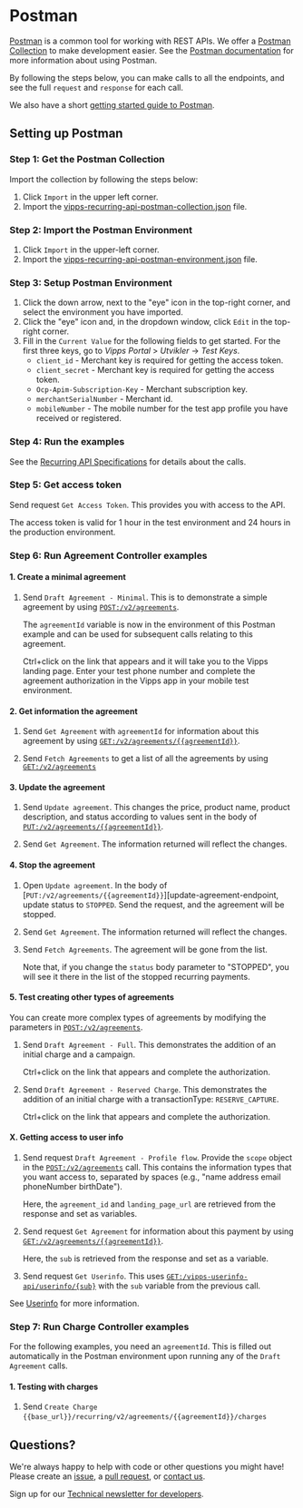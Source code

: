 # Postman

[Postman](https://www.getpostman.com/) is a common tool for working with REST APIs.
We offer a [Postman Collection](https://www.getpostman.com/collection) to make development easier.
See the [Postman documentation](https://www.getpostman.com/docs/) for more information about using Postman.

By following the steps below, you can make calls to all the
endpoints, and see the full `request` and `response` for each call.

We also have a short [getting started guide to Postman](https://github.com/vippsas/vipps-developers/blob/master/postman-guide.md).

## Setting up Postman

### Step 1: Get the Postman Collection

Import the collection by following the steps below:

1. Click `Import` in the upper left corner.
2. Import the [vipps-recurring-api-postman-collection.json](https://raw.githubusercontent.com/vippsas/vipps-recurring-api/master/tools/vipps-recurring-api-postman-collection.json) file.

### Step 2: Import the Postman Environment

1. Click `Import` in the upper-left corner.
2. Import the [vipps-recurring-api-postman-environment.json](https://raw.githubusercontent.com/vippsas/vipps-recurring-api/master/tools/vipps-recurring-api-postman-environment.json) file.

### Step 3: Setup Postman Environment

1. Click the down arrow, next to the "eye" icon in the top-right corner, and select the environment you have imported.
2. Click the "eye" icon and, in the dropdown window, click `Edit` in the top-right corner.
3. Fill in the `Current Value` for the following fields to get started. For the first three keys, go to *Vipps Portal* > *Utvikler* ->  *Test Keys*.
   - `client_id` - Merchant key is required for getting the access token.
   - `client_secret` - Merchant key is required for getting the access token.
   - `Ocp-Apim-Subscription-Key` - Merchant subscription key.
   - `merchantSerialNumber` - Merchant id.
   - `mobileNumber` - The mobile number for the test app profile you have received or registered.

### Step 4: Run the examples

See the [Recurring API Specifications](https://vippsas.github.io/vipps-recurring-api/#/) for details about the calls.

### Step 5: Get access token

Send request `Get Access Token`. This provides you with access to the API.

The access token is valid for 1 hour in the test environment
and 24 hours in the production environment.

### Step 6: Run Agreement Controller examples

#### 1. Create a minimal agreement

1. Send `Draft Agreement - Minimal`. This is to demonstrate a simple agreement by using
   [`POST:/v2/agreements`]([draft-agreement-endpoint]).

   The `agreementId` variable is now in the environment of this Postman example and can be used for subsequent calls relating to this agreement.

   Ctrl+click on the link that appears and it will take you to the Vipps landing page.
   Enter your test phone number and complete the agreement authorization in the Vipps app in your mobile test environment.

#### 2. Get information the agreement

1. Send `Get Agreement` with `agreementId` for information about this agreement by using
   [`GET:/v2/agreements/{{agreementId}}`][fetch-agreement-endpoint].

1. Send `Fetch Agreements` to get a list of all the agreements by using
   [`GET:/v2/agreements`][list-agreements-endpoint]

#### 3. Update the agreement

1. Send `Update agreement`. This changes the price, product name, product description, and status according to values sent in the body of [`PUT:/v2/agreements/{{agreementId}}`][update-agreement-endpoint].

1. Send `Get Agreement`. The information returned will reflect the changes.

#### 4. Stop the agreement

1. Open `Update agreement`. In the body of [`PUT:/v2/agreements/{{agreementId}}`][update-agreement-endpoint, update status to `STOPPED`. Send the request, and the agreement will be stopped.

1. Send `Get Agreement`. The information returned will reflect the changes.

1. Send `Fetch Agreements`. The agreement will be gone from the list.

   Note that, if you change the `status` body parameter to "STOPPED", you will see it there in the list of the stopped recurring payments.

#### 5. Test creating other types of agreements

You can create more complex types of agreements by modifying the parameters in [`POST:/v2/agreements`][draft-agreement-endpoint].

1. Send `Draft Agreement - Full`.  This demonstrates the addition of an initial charge and a campaign.

   Ctrl+click on the link that appears and complete the authorization.

1. Send `Draft Agreement - Reserved Charge`.  This demonstrates the addition of an initial charge with a transactionType: `RESERVE_CAPTURE`.

   Ctrl+click on the link that appears and complete the authorization.


#### X. Getting access to user info


1. Send request `Draft Agreement - Profile flow`. Provide the `scope` object in the [`POST:/v2/agreements`][draft-agreement-endpoint] call. This contains the information types that you want access to, separated by spaces (e.g., "name address email phoneNumber birthDate").

   Here, the `agreement_id` and `landing_page_url` are retrieved from the response and set as variables.

1. Send request `Get Agreement` for information about this payment by using [`GET:/v2/agreements/{{agreementId}}`][fetch-agreement-endpoint].

   Here, the `sub` is retrieved from the response and set as a variable.

1. Send request `Get Userinfo`. This uses [`GET:/vipps-userinfo-api/userinfo/{sub}`][userinfo-endpoint] with the `sub` variable from the previous call.

See [Userinfo](vipps-recurring-api.md#userinfo) for more information.



### Step 7: Run Charge Controller examples

For the following examples, you need an `agreementId`. This is filled out automatically in the Postman environment upon running any of the `Draft Agreement` calls.

#### 1. Testing with charges

1. Send `Create Charge`
   `{{base_url}}/recurring/v2/agreements/{{agreementId}}/charges`


## Questions?

We're always happy to help with code or other questions you might have!
Please create an [issue](https://github.com/vippsas/vipps-ecom-api/issues),
a [pull request](https://github.com/vippsas/vipps-ecom-api/pulls),
or [contact us](https://github.com/vippsas/vipps-developers/blob/master/contact.md).

Sign up for our [Technical newsletter for developers](https://github.com/vippsas/vipps-developers/tree/master/newsletters).


[list-agreements-endpoint]: https://vippsas.github.io/vipps-recurring-api/#/Agreement%20v2%20endpoints/ListAgreements
[draft-agreement-endpoint]: https://vippsas.github.io/vipps-recurring-api/#/Agreement%20v2%20endpoints/DraftAgreement
[fetch-agreement-endpoint]: https://vippsas.github.io/vipps-recurring-api/#/Agreement%20v2%20endpoints/FetchAgreement
[update-agreement-endpoint]: https://vippsas.github.io/vipps-recurring-api/#/Agreement%20v2%20endpoints/UpdateAgreementPatch
[force-accept-agreement-endpoint]: https://vippsas.github.io/vipps-recurring-api/#/Agreement%20v2%20endpoints/acceptUsingPATCH
[list-charges-endpoint]: https://vippsas.github.io/vipps-recurring-api/#/Charge%20v2%20endpoints/ListCharges
[create-charge-endpoint]: https://vippsas.github.io/vipps-recurring-api/#/Charge%20v2%20endpoints/CreateCharge
[fetch-charge-endpoint]: https://vippsas.github.io/vipps-recurring-api/#/Charge%20v2%20endpoints/FetchCharge
[capture-charge-endpoint]: https://vippsas.github.io/vipps-recurring-api/#/Charge%20v2%20endpoints/CaptureCharge
[cancel-charge-endpoint]: https://vippsas.github.io/vipps-recurring-api/#/Charge%20v2%20endpoints/CancelCharge
[refund-charge-endpoint]: https://vippsas.github.io/vipps-recurring-api/#/Charge%20v2%20endpoints/RefundCharge
[userinfo-endpoint]: https://vippsas.github.io/vipps-recurring-api/#/Userinfo%20Endpoint/getUserinfo
[access-token-endpoint]: https://vippsas.github.io/vipps-recurring-api/#/Access%20Endpoints/getAccessToken